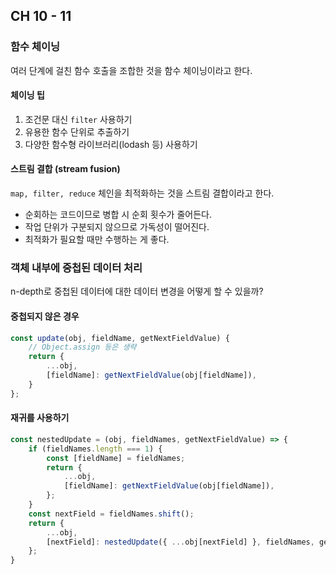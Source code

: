 ## CH 10 - 11

### 함수 체이닝

여러 단계에 걸친 함수 호출을 조합한 것을 함수 체이닝이라고 한다.

#### 체이닝 팁

1. 조건문 대신 `filter` 사용하기
2. 유용한 함수 단위로 추출하기
3. 다양한 함수형 라이브러리(lodash 등) 사용하기

#### 스트림 결합 (stream fusion)

`map, filter, reduce` 체인을 최적화하는 것을 스트림 결합이라고 한다.
- 순회하는 코드이므로 병합 시 순회 횟수가 줄어든다.
- 작업 단위가 구분되지 않으므로 가독성이 떨어진다.
- 최적화가 필요할 때만 수행하는 게 좋다.

### 객체 내부에 중첩된 데이터 처리

n-depth로 중첩된 데이터에 대한 데이터 변경을 어떻게 할 수 있을까?

#### 중첩되지 않은 경우

```js
const update(obj, fieldName, getNextFieldValue) {
    // Object.assign 등은 생략
    return {
        ...obj,
        [fieldName]: getNextFieldValue(obj[fieldName]),
    }
};
```

#### 재귀를 사용하기

```js
const nestedUpdate = (obj, fieldNames, getNextFieldValue) => {
    if (fieldNames.length === 1) {
        const [fieldName] = fieldNames;
        return {
            ...obj,
            [fieldName]: getNextFieldValue(obj[fieldName]),
        };
    }
    const nextField = fieldNames.shift();
    return {
        ...obj,
        [nextField]: nestedUpdate({ ...obj[nextField] }, fieldNames, getNextFieldValue),
    };
}
```
